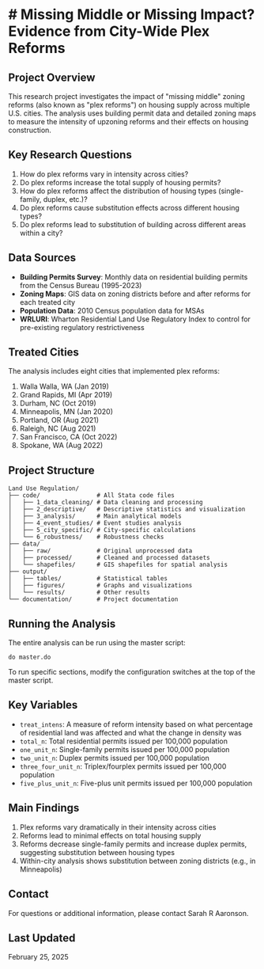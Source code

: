# # Missing Middle or Missing Impact? Evidence from City-Wide Plex Reforms

## Project Overview

This research project investigates the impact of "missing middle" zoning reforms (also known as "plex reforms") on housing supply across multiple U.S. cities. The analysis uses building permit data and detailed zoning maps to measure the intensity of upzoning reforms and their effects on housing construction.

## Key Research Questions

1. How do plex reforms vary in intensity across cities?
2. Do plex reforms increase the total supply of housing permits?
3. How do plex reforms affect the distribution of housing types (single-family, duplex, etc.)?
4. Do plex reforms cause substitution effects across different housing types?
5. Do plex reforms lead to substitution of building across different areas within a city?

## Data Sources

- **Building Permits Survey**: Monthly data on residential building permits from the Census Bureau (1995-2023)
- **Zoning Maps**: GIS data on zoning districts before and after reforms for each treated city
- **Population Data**: 2010 Census population data for MSAs
- **WRLURI**: Wharton Residential Land Use Regulatory Index to control for pre-existing regulatory restrictiveness

## Treated Cities

The analysis includes eight cities that implemented plex reforms:
1. Walla Walla, WA (Jan 2019)
2. Grand Rapids, MI (Apr 2019)
3. Durham, NC (Oct 2019)
4. Minneapolis, MN (Jan 2020)
5. Portland, OR (Aug 2021)
6. Raleigh, NC (Aug 2021)
7. San Francisco, CA (Oct 2022)
8. Spokane, WA (Aug 2022)

## Project Structure

```
Land Use Regulation/
├── code/                # All Stata code files
│   ├── 1_data_cleaning/ # Data cleaning and processing
│   ├── 2_descriptive/   # Descriptive statistics and visualization
│   ├── 3_analysis/      # Main analytical models
│   ├── 4_event_studies/ # Event studies analysis
│   ├── 5_city_specific/ # City-specific calculations
│   └── 6_robustness/    # Robustness checks
├── data/
│   ├── raw/             # Original unprocessed data
│   ├── processed/       # Cleaned and processed datasets
│   └── shapefiles/      # GIS shapefiles for spatial analysis
├── output/
│   ├── tables/          # Statistical tables
│   ├── figures/         # Graphs and visualizations
│   └── results/         # Other results
└── documentation/       # Project documentation
```

## Running the Analysis

The entire analysis can be run using the master script:

```
do master.do
```

To run specific sections, modify the configuration switches at the top of the master script.

## Key Variables

- `treat_intens`: A measure of reform intensity based on what percentage of residential land was affected and what the change in density was
- `total_n`: Total residential permits issued per 100,000 population
- `one_unit_n`: Single-family permits issued per 100,000 population
- `two_unit_n`: Duplex permits issued per 100,000 population
- `three_four_unit_n`: Triplex/fourplex permits issued per 100,000 population
- `five_plus_unit_n`: Five-plus unit permits issued per 100,000 population

## Main Findings

1. Plex reforms vary dramatically in their intensity across cities
2. Reforms lead to minimal effects on total housing supply
3. Reforms decrease single-family permits and increase duplex permits, suggesting substitution between housing types
4. Within-city analysis shows substitution between zoning districts (e.g., in Minneapolis)

## Contact

For questions or additional information, please contact Sarah R Aaronson.

## Last Updated

February 25, 2025
